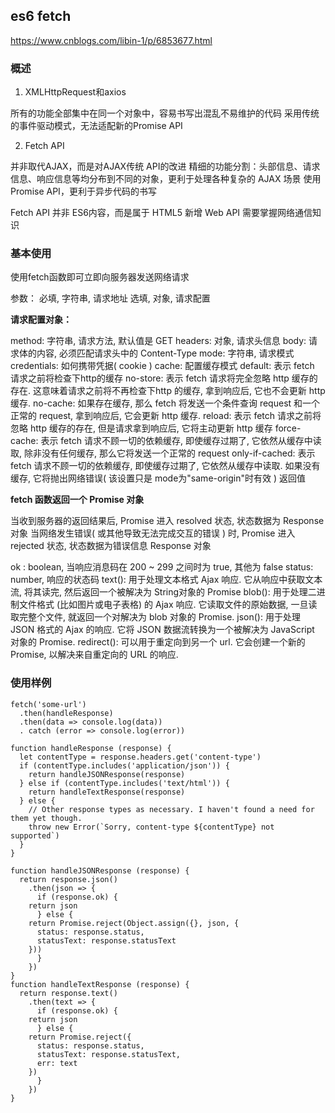 ## es6 fetch

https://www.cnblogs.com/libin-1/p/6853677.html
### 概述
1. XMLHttpRequest和axios

所有的功能全部集中在同一个对象中，容易书写出混乱不易维护的代码
采用传统的事件驱动模式，无法适配新的Promise API

2. Fetch API

并非取代AJAX，而是对AJAX传统 API的改进
精细的功能分割：头部信息、请求信息、响应信息等均分布到不同的对象，更利于处理各种复杂的 AJAX 场景
使用 Promise API，更利于异步代码的书写

Fetch API 并非 ES6内容，而是属于 HTML5 新增 Web API
需要掌握网络通信知识


### 基本使用
使用fetch函数即可立即向服务器发送网络请求

参数：
必填, 字符串, 请求地址
选填, 对象, 请求配置

**请求配置对象：**

method: 字符串, 请求方法, 默认值是 GET
headers: 对象, 请求头信息
body: 请求体的内容, 必须匹配请求头中的 Content-Type
mode: 字符串, 请求模式
credentials: 如何携带凭据( cookie )
cache: 配置缓存模式
default: 表示 fetch 请求之前将检查下http的缓存
no-store: 表示 fetch 请求将完全忽略 http 缓存的存在. 这意味着请求之前将不再检查下http 的缓存, 拿到响应后, 它也不会更新 http 缓存.
no-cache: 如果存在缓存, 那么 fetch 将发送一个条件查询 request 和一个正常的 request, 拿到响应后, 它会更新 http 缓存.
reload: 表示 fetch 请求之前将忽略 http 缓存的存在, 但是请求拿到响应后, 它将主动更新 http 缓存
force-cache: 表示 fetch 请求不顾一切的依赖缓存, 即使缓存过期了, 它依然从缓存中读取, 除非没有任何缓存, 那么它将发送一个正常的 request
only-if-cached: 表示 fetch 请求不顾一切的依赖缓存, 即使缓存过期了, 它依然从缓存中读取. 如果没有缓存, 它将抛出网络错误( 该设置只是 mode为"same-origin"时有效 )
返回值


**fetch 函数返回一个 Promise 对象**

当收到服务器的返回结果后, Promise 进入 resolved 状态, 状态数据为 Response 对象
当网络发生错误( 或其他导致无法完成交互的错误 ) 时, Promise 进入 rejected 状态, 状态数据为错误信息
Response 对象

ok : boolean, 当响应消息码在 200 ~ 299 之间时为 true, 其他为 false
status: number, 响应的状态码
text(): 用于处理文本格式 Ajax 响应. 它从响应中获取文本流, 将其读完, 然后返回一个被解决为 String对象的 Promise
blob(): 用于处理二进制文件格式 (比如图片或电子表格) 的 Ajax 响应. 它读取文件的原始数据, 一旦读取完整个文件, 就返回一个对解决为 blob 对象的 Promise.
json(): 用于处理 JSON 格式的 Ajax 的响应. 它将 JSON 数据流转换为一个被解决为 JavaScript 对象的 Promise.
redirect(): 可以用于重定向到另一个 url. 它会创建一个新的 Promise, 以解决来自重定向的 URL 的响应. 

### 使用样例
```
fetch('some-url')  
  .then(handleResponse)  
  .then(data => console.log(data))  
  . catch (error => console.log(error))  
  
function handleResponse (response) {  
  let contentType = response.headers.get('content-type')  
  if (contentType.includes('application/json')) {  
    return handleJSONResponse(response)  
  } else if (contentType.includes('text/html')) {  
    return handleTextResponse(response)  
  } else {  
    // Other response types as necessary. I haven't found a need for them yet though.  
    throw new Error(`Sorry, content-type ${contentType} not supported`)  
  }  
}  
  
function handleJSONResponse (response) {  
  return response.json()  
    .then(json => {  
      if (response.ok) {  
	return json  
      } else {  
	return Promise.reject(Object.assign({}, json, {  
	  status: response.status,  
	  statusText: response.statusText  
	}))  
      }  
    })  
}  
function handleTextResponse (response) {  
  return response.text()  
    .then(text => {  
      if (response.ok) {  
	return json  
      } else {  
	return Promise.reject({  
	  status: response.status,  
	  statusText: response.statusText,  
	  err: text  
	})  
      }  
    })  
}  
```